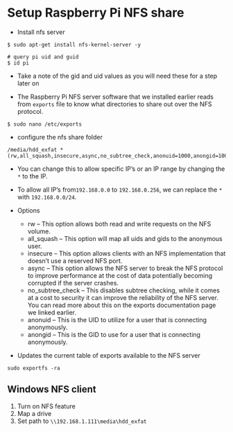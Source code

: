 # Setup Raspberry Pi NFS share

* Install nfs server

```
$ sudo apt-get install nfs-kernel-server -y

# query pi uid and guid
$ id pi
```
* Take a note of the gid and uid values as you will need these for a step later on

* The Raspberry Pi NFS server software that we installed earlier reads from `exports` file to know what directories to share out over the NFS protocol.

```
$ sudo nano /etc/exports
```

* configure the nfs share folder

```text
/media/hdd_exfat *(rw,all_squash,insecure,async,no_subtree_check,anonuid=1000,anongid=1000)
```

* You can change this to allow specific IP’s or an IP range by changing the `*` to the IP.
* To allow all IP’s from`192.168.0.0` to `192.168.0.256`, we can replace the `*` with `192.168.0.0/24`.
* Options
  + rw – This option allows both read and write requests on the NFS volume.
  + all_squash – This option will map all uids and gids to the anonymous user.
  + insecure – This option allows clients with an NFS implementation that doesn’t use a reserved NFS port.
  + async – This option allows the NFS server to break the NFS protocol to improve performance at the cost of data potentially becoming corrupted if the server crashes.
  + no_subtree_check – This disables subtree checking, while it comes at a cost to security it can improve the reliability of the NFS server. You can read more about this on the exports documentation page we linked earlier.
  + anonuid – This is the UID to utilize for a user that is connecting anonymously.
  + anongid – This is the GID to use for a user that is connecting anonymously.

* Updates the current table of exports available to the NFS server

```
sudo exportfs -ra
```


## Windows NFS client

1. Turn on NFS feature
2. Map a drive
3. Set path to `\\192.168.1.111\media\hdd_exfat`